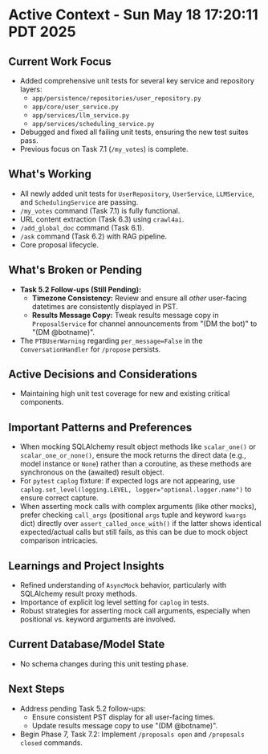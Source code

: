 # Active Context - Sun May 18 17:20:11 PDT 2025

## Current Work Focus
- Added comprehensive unit tests for several key service and repository layers:
    - `app/persistence/repositories/user_repository.py`
    - `app/core/user_service.py`
    - `app/services/llm_service.py`
    - `app/services/scheduling_service.py`
- Debugged and fixed all failing unit tests, ensuring the new test suites pass.
- Previous focus on Task 7.1 (`/my_votes`) is complete.

## What's Working
- All newly added unit tests for `UserRepository`, `UserService`, `LLMService`, and `SchedulingService` are passing.
- `/my_votes` command (Task 7.1) is fully functional.
- URL content extraction (Task 6.3) using `crawl4ai`.
- `/add_global_doc` command (Task 6.1).
- `/ask` command (Task 6.2) with RAG pipeline.
- Core proposal lifecycle.

## What's Broken or Pending
- **Task 5.2 Follow-ups (Still Pending):**
    - **Timezone Consistency:** Review and ensure all *other* user-facing datetimes are consistently displayed in PST.
    - **Results Message Copy:** Tweak results message copy in `ProposalService` for channel announcements from "(DM the bot)" to "(DM @botname)".
- The `PTBUserWarning` regarding `per_message=False` in the `ConversationHandler` for `/propose` persists.

## Active Decisions and Considerations
- Maintaining high unit test coverage for new and existing critical components.

## Important Patterns and Preferences
- When mocking SQLAlchemy result object methods like `scalar_one()` or `scalar_one_or_none()`, ensure the mock returns the direct data (e.g., model instance or `None`) rather than a coroutine, as these methods are synchronous on the (awaited) result object.
- For `pytest` `caplog` fixture: if expected logs are not appearing, use `caplog.set_level(logging.LEVEL, logger="optional.logger.name")` to ensure correct capture.
- When asserting mock calls with complex arguments (like other mocks), prefer checking `call_args` (positional `args` tuple and keyword `kwargs` dict) directly over `assert_called_once_with()` if the latter shows identical expected/actual calls but still fails, as this can be due to mock object comparison intricacies.

## Learnings and Project Insights
- Refined understanding of `AsyncMock` behavior, particularly with SQLAlchemy result proxy methods.
- Importance of explicit log level setting for `caplog` in tests.
- Robust strategies for asserting mock call arguments, especially when positional vs. keyword arguments are involved.

## Current Database/Model State
- No schema changes during this unit testing phase.

## Next Steps
- Address pending Task 5.2 follow-ups:
    - Ensure consistent PST display for all user-facing times.
    - Update results message copy to use "(DM @botname)".
- Begin Phase 7, Task 7.2: Implement `/proposals open` and `/proposals closed` commands.
